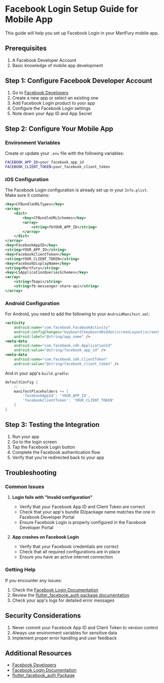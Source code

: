 # Facebook Login Setup Guide for Mobile App

This guide will help you set up Facebook Login in your MartFury mobile app.

## Prerequisites

1. A Facebook Developer Account
2. Basic knowledge of mobile app development

## Step 1: Configure Facebook Developer Account

1. Go to [Facebook Developers](https://developers.facebook.com)
2. Create a new app or select an existing one
3. Add Facebook Login product to your app
4. Configure the Facebook Login settings
5. Note down your App ID and App Secret

## Step 2: Configure Your Mobile App

### Environment Variables

Create or update your `.env` file with the following variables:

```bash
FACEBOOK_APP_ID=your_facebook_app_id
FACEBOOK_CLIENT_TOKEN=your_facebook_client_token
```

### iOS Configuration

The Facebook Login configuration is already set up in your `Info.plist`. Make sure it contains:

```xml
<key>CFBundleURLTypes</key>
<array>
    <dict>
        <key>CFBundleURLSchemes</key>
        <array>
            <string>fbYOUR_APP_ID</string>
        </array>
    </dict>
</array>
<key>FacebookAppID</key>
<string>YOUR_APP_ID</string>
<key>FacebookClientToken</key>
<string>YOUR_CLIENT_TOKEN</string>
<key>FacebookDisplayName</key>
<string>MartFury</string>
<key>LSApplicationQueriesSchemes</key>
<array>
    <string>fbapi</string>
    <string>fb-messenger-share-api</string>
</array>
```

### Android Configuration

For Android, you need to add the following to your `AndroidManifest.xml`:

```xml
<activity
    android:name="com.facebook.FacebookActivity"
    android:configChanges="keyboard|keyboardHidden|screenLayout|screenSize|orientation"
    android:label="@string/app_name" />
<meta-data
    android:name="com.facebook.sdk.ApplicationId"
    android:value="@string/facebook_app_id" />
<meta-data
    android:name="com.facebook.sdk.ClientToken"
    android:value="@string/facebook_client_token" />
```

And in your app's `build.gradle`:

```groovy
defaultConfig {
    // ...
    manifestPlaceholders += [
        'facebookAppId': 'YOUR_APP_ID',
        'facebookClientToken': 'YOUR_CLIENT_TOKEN'
    ]
}
```

## Step 3: Testing the Integration

1. Run your app
2. Go to the login screen
3. Tap the Facebook Login button
4. Complete the Facebook authentication flow
5. Verify that you're redirected back to your app

## Troubleshooting

### Common Issues

1. **Login fails with "Invalid configuration"**
   - Verify that your Facebook App ID and Client Token are correct
   - Check that your app's bundle ID/package name matches the one in Facebook Developer Portal
   - Ensure Facebook Login is properly configured in the Facebook Developer Portal

2. **App crashes on Facebook Login**
   - Verify that your Facebook credentials are correct
   - Check that all required configurations are in place
   - Ensure you have an active internet connection

### Getting Help

If you encounter any issues:

1. Check the [Facebook Login Documentation](https://developers.facebook.com/docs/facebook-login)
2. Review the [flutter_facebook_auth package documentation](https://pub.dev/packages/flutter_facebook_auth)
3. Check your app's logs for detailed error messages

## Security Considerations

1. Never commit your Facebook App ID and Client Token to version control
2. Always use environment variables for sensitive data
3. Implement proper error handling and user feedback

## Additional Resources

- [Facebook Developers](https://developers.facebook.com)
- [Facebook Login Documentation](https://developers.facebook.com/docs/facebook-login)
- [flutter_facebook_auth Package](https://pub.dev/packages/flutter_facebook_auth)
